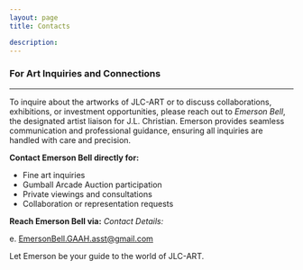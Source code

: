 ```yaml
---
layout: page
title: Contacts

description:
---
```


### For Art Inquiries and Connections
---

To inquire about the artworks of JLC-ART or to discuss collaborations, exhibitions, or investment opportunities, please reach out to *Emerson Bell*, the designated artist liaison for J.L. Christian. Emerson provides seamless communication and professional guidance, ensuring all inquiries are handled with care and precision.  

**Contact Emerson Bell directly for:**
- Fine art inquiries  
- Gumball Arcade Auction participation  
- Private viewings and consultations  
- Collaboration or representation requests  


**Reach Emerson Bell via:**
*Contact Details:* 

e. EmersonBell.GAAH.asst@gmail.com

Let Emerson be your guide to the world of JLC-ART.